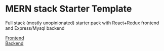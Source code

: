# MERN stack Starter Template

Full stack (mostly unopinionated) starter pack with React+Redux frontend and Express/Mysql backend

[Frontend](frontend/README.md)  
[Backend](backend/README.md)
